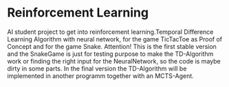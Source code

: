 # Reinforcement Learning

AI student project to get into reinforcement learning.Temporal Difference Learning Algorithm with neural network, for the game TicTacToe as Proof of Concept and for the game Snake. Attention! This is the first stable version and the SnakeGame is just for testing purpose to make the TD-Algorithm work or finding the right input for the NeuralNetwork, so the code is maybe dirty in some parts. In the final version the TD-Algorithm will be implemented in another programm together with an MCTS-Agent.
